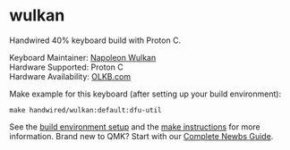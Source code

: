 # wulkan

Handwired 40% keyboard build with Proton C.

Keyboard Maintainer: [Napoleon Wulkan](https://github.com/wulkan)  
Hardware Supported: Proton C  
Hardware Availability: [OLKB.com](https://olkb.com)


Make example for this keyboard (after setting up your build environment):

    make handwired/wulkan:default:dfu-util

See the [build environment setup](https://docs.qmk.fm/#/getting_started_build_tools) and the [make instructions](https://docs.qmk.fm/#/getting_started_make_guide) for more information. Brand new to QMK? Start with our [Complete Newbs Guide](https://docs.qmk.fm/#/newbs).
